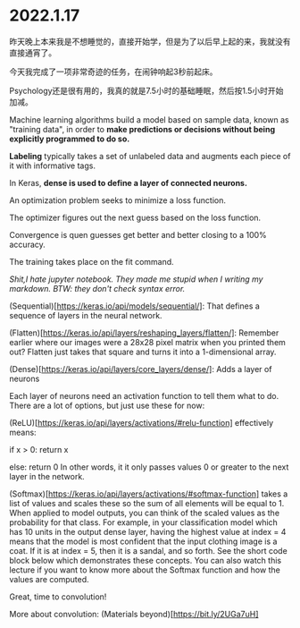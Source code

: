 # 2022.1.17

昨天晚上本来我是不想睡觉的，直接开始学，但是为了以后早上起的来，我就没有直接通宵了。

今天我完成了一项非常奇迹的任务，在闹钟响起3秒前起床。

Psychology还是很有用的，我真的就是7.5小时的基础睡眠，然后按1.5小时开始加减。

Machine learning algorithms build a model based on sample data, known as "training data", in order to **make predictions or decisions without being explicitly programmed to do so.**

**Labeling** typically takes a set of unlabeled data and augments each piece of it with informative tags.

In Keras, **dense is used to define a layer of connected neurons.**

An optimization problem seeks to minimize a loss function.

The optimizer figures out the next guess based on the loss function.

Convergence is quen guesses get better and better closing to a 100% accuracy.

The training takes place on the fit command.

*Shit,I hate jupyter notebook. They made me stupid when I writing my markdown. BTW: they don't check syntax error.*

(Sequential)[https://keras.io/api/models/sequential/]: That defines a sequence of layers in the neural network.

(Flatten)[https://keras.io/api/layers/reshaping_layers/flatten/]: Remember earlier where our images were a 28x28 pixel matrix when you printed them out? Flatten just takes that square and turns it into a 1-dimensional array.

(Dense)[https://keras.io/api/layers/core_layers/dense/]: Adds a layer of neurons

Each layer of neurons need an activation function to tell them what to do. There are a lot of options, but just use these for now:

(ReLU)[https://keras.io/api/layers/activations/#relu-function] effectively means:

if x > 0: 
  return x

else: 
  return 0
In other words, it it only passes values 0 or greater to the next layer in the network.

(Softmax)[https://keras.io/api/layers/activations/#softmax-function] takes a list of values and scales these so the sum of all elements will be equal to 1. When applied to model outputs, you can think of the scaled values as the probability for that class. For example, in your classification model which has 10 units in the output dense layer, having the highest value at index = 4 means that the model is most confident that the input clothing image is a coat. If it is at index = 5, then it is a sandal, and so forth. See the short code block below which demonstrates these concepts. You can also watch this lecture if you want to know more about the Softmax function and how the values are computed.

Great, time to convolution!

More about convolution: (Materials beyond)[https://bit.ly/2UGa7uH]

